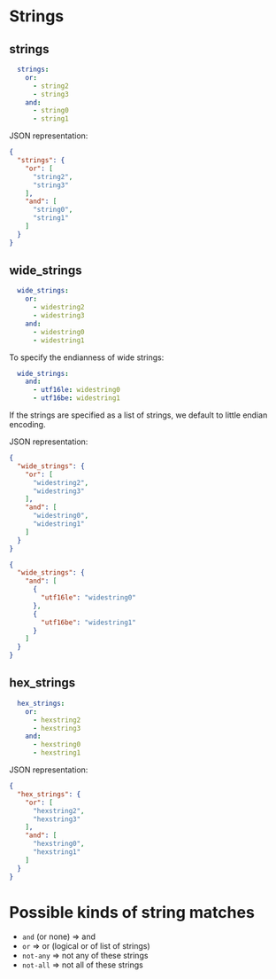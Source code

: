# Strings

## strings

```yaml
  strings:
    or:
      - string2
      - string3
    and:
      - string0
      - string1
```

JSON representation:

```json
{
  "strings": {
    "or": [
      "string2",
      "string3"
    ],
    "and": [
      "string0",
      "string1"
    ]
  }
}
```

## wide_strings

```yaml
  wide_strings:
    or:
      - widestring2
      - widestring3
    and:
      - widestring0
      - widestring1
```

To specify the endianness of wide strings:

```yaml
  wide_strings:
    and:
      - utf16le: widestring0
      - utf16be: widestring1
```

If the strings are specified as a list of strings, we default to little endian encoding.

JSON representation:

```json
{
  "wide_strings": {
    "or": [
      "widestring2",
      "widestring3"
    ],
    "and": [
      "widestring0",
      "widestring1"
    ]
  }
}
```

```json
{
  "wide_strings": {
    "and": [
      {
        "utf16le": "widestring0"
      },
      {
        "utf16be": "widestring1"
      }
    ]
  }
}
```

## hex_strings

```yaml
  hex_strings:
    or:
      - hexstring2
      - hexstring3
    and:
      - hexstring0
      - hexstring1
```

JSON representation:

```json
{
  "hex_strings": {
    "or": [
      "hexstring2",
      "hexstring3"
    ],
    "and": [
      "hexstring0",
      "hexstring1"
    ]
  }
}
```


# Possible kinds of string matches

- `and` (or none) => and
- `or` => or (logical or of list of strings)
- `not-any` => not any of these strings
- `not-all` => not all of these strings
